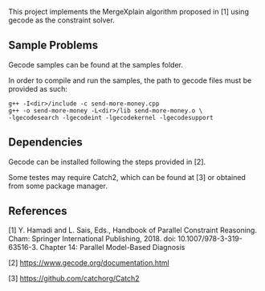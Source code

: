 This project implements the MergeXplain algorithm proposed in [1] using gecode as the constraint solver.

## Sample Problems

Gecode samples can be found at the samples folder.

In order to compile and run the samples, the path to gecode files must be provided as such:

```
g++ -I<dir>/include -c send-more-money.cpp
g++ -o send-more-money -L<dir>/lib send-more-money.o \
-lgecodesearch -lgecodeint -lgecodekernel -lgecodesupport
```

## Dependencies 

Gecode can be installed following the steps provided in [2].

Some testes may require Catch2, which can be found at [3] or obtained from some package manager.

## References

[1] Y. Hamadi and L. Sais, Eds., Handbook of Parallel Constraint Reasoning. Cham: Springer International Publishing, 2018. doi: 10.1007/978-3-319-63516-3.
    Chapter 14: Parallel Model-Based Diagnosis

[2] https://www.gecode.org/documentation.html

[3] https://github.com/catchorg/Catch2
